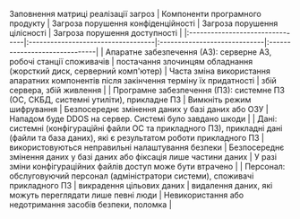 Заповнення матриці реалізації загроз
| Компоненти програмного продукту | Загроза порушення конфіденційності | Загроза порушення цілісності | Загроза порушення доступності |
|:--------------------------------|:-----------------------------------|:-----------------------------|:------------------------------|
| Апаратне забезпечення (АЗ): серверне АЗ, робочі станції споживачів | постачання злочинцям обладнання (жорсткий диск, серверний комп'ютер) | Часта зміна використання апаратних компонентів після закінчення терміну їх придатності | збій сервера, збій живлення |
| Програмне забезпечення (ПЗ): системне ПЗ (ОС, СКБД, системні утиліти), прикладне ПЗ | Вимкніть режим шифрування | Безпосереднє змінення даних у базі даних або ОЗУ | Нападом буде DDOS на сервер. Системі було завдано шкоди |
| Дані: системні (конфігураційні файли ОС та прикладного ПЗ), прикладні дані (файли та база даних), які є результатом роботи прикладного ПЗ | використовуються неправильні налаштування безпеки | Безпосереднє змінення даних у базі даних або фіксація лише частини даних | У разі зміни конфігураційних файлів доступ може бути втрачено |
| Персонал: обслуговуючий персонал (адміністратори системи), споживачі прикладного ПЗ | викрадення цільових даних | видалення даних, які можуть переглядати лише певні люди | Невикористання або недотримання засобів безпеки, поломка |
